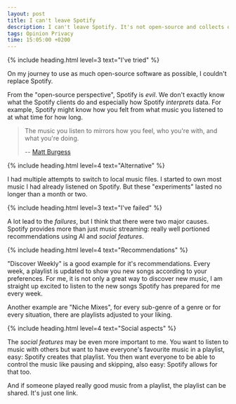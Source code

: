 ```yaml
---
layout: post
title: I can't leave Spotify
description: I can't leave Spotify. It's not open-source and collects data, but I am keeping it anyways.
tags: Opinion Privacy
time: 15:05:00 +0200
---
```


{% include heading.html level=3 text="I've tried" %}

On my journey to use as much open-source software as possible, I couldn't replace Spotify.

From the "open-source perspective", Spotify is *evil*. We don't exactly know what the Spotify clients do and especially how Spotify *interprets* data. For example, Spotify might know how you felt from what music you listened to at what time for how long.

> The music you listen to mirrors how you feel, who you're with, and what you're doing.
>
> -- [Matt Burgess](https://www.wired.com/story/spotify-tracking-how-to-stop-it)

{% include heading.html level=4 text="Alternative" %}

I had multiple attempts to switch to local music files. I started to own most music I had already listened on Spotify. But these "experiments" lasted no longer than a month or two.

{% include heading.html level=3 text="I've failed" %}

A lot lead to the *failures*, but I think that there were two major causes. Spotify provides more than just music streaming: really well portioned recommendations using AI and *social features*.

{% include heading.html level=4 text="Recommendations" %}

"Discover Weekly" is a good example for it's recommendations. Every week, a playlist is updated to show you new songs according to your preferences. For me, it is not only a great way to discover new music, I am straight up excited to listen to the new songs Spotify has prepared for me every week.

Another example are "Niche Mixes", for every sub-genre of a genre or for every situation, there are playlists adjusted to your liking.

{% include heading.html level=4 text="Social aspects" %}

The *social features* may be even more important to me. You want to listen to music with others but want to have everyone's favourite music in a playlist, easy: Spotify creates that playlist. You then want everyone to be able to control the music like pausing and skipping, also easy: Spotify allows for that too.

And if someone played really good music from a playlist, the playlist can be shared. It's just one link.
